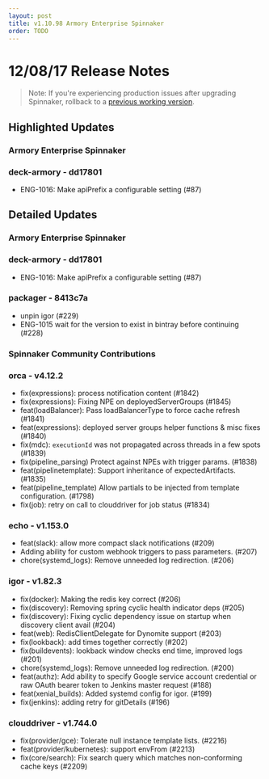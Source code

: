 ```yaml
---
layout: post
title: v1.10.98 Armory Enterprise Spinnaker
order: TODO
---
```


# 12/08/17 Release Notes

> Note: If you're experiencing production issues after upgrading Spinnaker, rollback to a [previous working version](http://docs.armory.io/admin-guides/troubleshooting/#i-upgraded-spinnaker-and-it-is-no-longer-responding-how-do-i-rollback).

## Highlighted Updates
### Armory Enterprise Spinnaker

### deck-armory - dd17801
- ENG-1016: Make apiPrefix a configurable setting (#87)


## Detailed Updates
### Armory Enterprise Spinnaker
### deck-armory - dd17801
 - ENG-1016: Make apiPrefix a configurable setting (#87)

### packager - 8413c7a
 - unpin igor (#229)
 - ENG-1015 wait for the version to exist in bintray before continuing (#228)

###  Spinnaker Community Contributions
### orca - v4.12.2
 - fix(expressions): process notification content (#1842)
 - fix(expressions): Fixing NPE on deployedServerGroups (#1845)
 - feat(loadBalancer): Pass loadBalancerType to force cache refresh (#1841)
 - feat(expressions): deployed server groups helper functions & misc fixes (#1840)
 - fix(mdc): `executionId` was not propagated across threads in a few spots (#1839)
 - fix(pipeline_parsing) Protect against NPEs with trigger params. (#1838)
 - feat(pipelinetemplate): Support inheritance of expectedArtifacts. (#1835)
 - feat(pipeline_template) Allow partials to be injected from template configuration. (#1798)
 - fix(job): retry on call to clouddriver for job status (#1834)

### echo - v1.153.0
 - feat(slack): allow more compact slack notifications (#209)
 - Adding ability for custom webhook triggers to pass parameters. (#207)
 - chore(systemd_logs): Remove unneeded log redirection. (#206)

### igor - v1.82.3
 - fix(docker): Making the redis key correct (#206)
 - fix(discovery): Removing spring cyclic health indicator deps (#205)
 - fix(discovery): Fixing cyclic dependency issue on startup when discovery client avail (#204)
 - feat(web): RedisClientDelegate for Dynomite support (#203)
 - fix(lookback): add times together correctly (#202)
 - fix(buildevents): lookback window checks end time, improved logs (#201)
 - chore(systemd_logs): Remove unneeded log redirection. (#200)
 - feat(authz): Add ability to specify Google service account credential or raw OAuth bearer token to Jenkins master request (#188)
 - feat(xenial_builds): Added systemd config for igor. (#199)
 - fix(jenkins): adding retry for gitDetails (#196)

### clouddriver - v1.744.0
 - fix(provider/gce): Tolerate null instance template lists. (#2216)
 - feat(provider/kubernetes): support envFrom (#2213)
 - fix(core/search): Fix search query which matches non-conforming cache keys (#2209)
